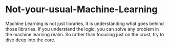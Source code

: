 # Not-your-usual-Machine-Learning
Machine Learning is not just libraries, it is understanding what goes behind those libraries. If you understand the logic, you can solve any problem in the machine learning realm. So rather than focusing just on the crust, try to dive deep into the core.
